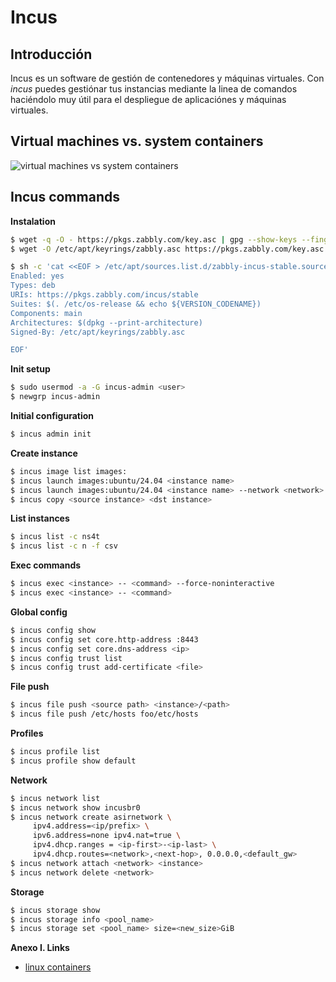 
# Incus 
## Introducción
Incus es un software de gestión de contenedores y máquinas virtuales. Con *incus* puedes gestiónar tus instancias mediante la linea de comandos haciéndolo muy útil para el despliegue de aplicaciónes y máquinas virtuales.

## Virtual machines vs. system containers
![virtual machines vs system containers](https://linuxcontainers.org/incus/docs/main/_images/virtual-machines-vs-system-containers.svg)

## Incus commands
**Instalation**
 ```bash
$ wget -q -O - https://pkgs.zabbly.com/key.asc | gpg --show-keys --fingerprint
$ wget -O /etc/apt/keyrings/zabbly.asc https://pkgs.zabbly.com/key.asc

$ sh -c 'cat <<EOF > /etc/apt/sources.list.d/zabbly-incus-stable.sources
Enabled: yes
Types: deb
URIs: https://pkgs.zabbly.com/incus/stable
Suites: $(. /etc/os-release && echo ${VERSION_CODENAME})
Components: main
Architectures: $(dpkg --print-architecture)
Signed-By: /etc/apt/keyrings/zabbly.asc

EOF'
 
```
 **Init setup**
 ```bash
$ sudo usermod -a -G incus-admin <user>
$ newgrp incus-admin
```
**Initial configuration**
```bash
$ incus admin init
```
 **Create instance**
```bash
$ incus image list images:
$ incus launch images:ubuntu/24.04 <instance name>
$ incus launch images:ubuntu/24.04 <instance name> --network <network>
$ incus copy <source instance> <dst instance>
```
  **List instances**
 ```bash
$ incus list -c ns4t
$ incus list -c n -f csv
``` 
 **Exec commands**
 ```bash
$ incus exec <instance> -- <command> --force-noninteractive
$ incus exec <instance> -- <command>
```
 **Global config**
 ```bash
$ incus config show
$ incus config set core.http-address :8443
$ incus config set core.dns-address <ip>
$ incus config trust list
$ incus config trust add-certificate <file>
``` 
 
 **File push**
  ```bash
$ incus file push <source path> <instance>/<path>
$ incus file push /etc/hosts foo/etc/hosts
``` 
 **Profiles**
 ```bash
$ incus profile list
$ incus profile show default
``` 
 **Network**
 ```bash
$ incus network list
$ incus network show incusbr0
$ incus network create asirnetwork \
      ipv4.address=<ip/prefix> \
      ipv6.address=none ipv4.nat=true \ 
      ipv4.dhcp.ranges = <ip-first>-<ip-last> \
      ipv4.dhcp.routes=<network>,<next-hop>, 0.0.0.0,<default_gw> 
$ incus network attach <network> <instance>
$ incus network delete <network>

``` 
 
 **Storage**
  ```bash
$ incus storage show
$ incus storage info <pool_name>
$ incus storage set <pool_name> size=<new_size>GiB
 ``` 
 **Anexo I. Links**
 * [linux containers](https://images.linuxcontainers.org/)
 
 